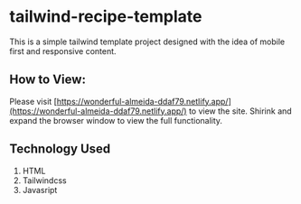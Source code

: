 # tailwind-recipe-template
This is a simple tailwind template project designed with the idea of mobile first and responsive content.

## How to View:
Please visit [https://wonderful-almeida-ddaf79.netlify.app/](https://wonderful-almeida-ddaf79.netlify.app/) to view the site. Shirink and expand the browser window to view the full functionality.

## Technology Used
1. HTML
2. Tailwindcss
3. Javasript
